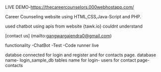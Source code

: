 LIVE DEMO-https://thecareercounselors.000webhostapp.com/


Career Counseling website using HTML,CSS,Java-Script and PHP.

used chatbot using  apis from website {tawk.io}
couldnt understand 
 
[contact                  us]
(mailto:gangwargajendra0@gmail.com)

functionality
-ChatBot
-Test
-Code runner live

databse connected for login and register and for contacts page.
database name- login_sample_db
tables name
for login- users
for contact page-contacts


